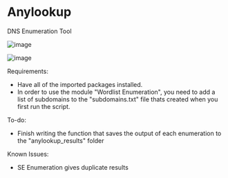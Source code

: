 # Anylookup
DNS Enumeration Tool

![image](https://user-images.githubusercontent.com/96818328/219510357-159d6837-a27f-4f75-aeca-faaedebdfde5.png)

![image](https://user-images.githubusercontent.com/96818328/219510383-79b9e004-4085-44ee-9cf4-899d3208fb57.png)


Requirements:
- Have all of the imported packages installed.
- In order to use the module "Wordlist Enumeration", you need to add a list of subdomains to the "subdomains.txt" file thats
  created when you first run the script.
  
To-do:
- Finish writing the function that saves the output of each enumeration to the "anylookup_results" folder
  
Known Issues:
- SE Enumeration gives duplicate results
